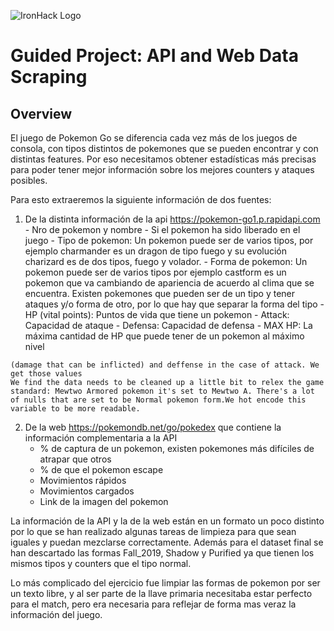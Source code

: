![IronHack Logo](https://s3-eu-west-1.amazonaws.com/ih-materials/uploads/upload_d5c5793015fec3be28a63c4fa3dd4d55.png)

# Guided Project: API and Web Data Scraping

## Overview

El juego de Pokemon Go se diferencia cada vez más de los juegos de consola, con tipos distintos de pokemones que se pueden encontrar y con distintas features. Por eso necesitamos obtener estadísticas más precisas para poder tener mejor información sobre los mejores counters y ataques posibles.

Para esto extraeremos la siguiente información de dos fuentes: 

1.   De la distinta información de la api https://pokemon-go1.p.rapidapi.com
    - Nro de pokemon y nombre
    - Si el pokemon ha sido liberado en el juego
    - Tipo de pokemon: Un pokemon puede ser de varios tipos, por ejemplo charmander es un dragon de tipo fuego y su evolución charizard es de dos tipos, fuego y volador.
    - Forma de pokemon: Un pokemon puede ser de varios tipos por ejemplo castform es un pokemon que va cambiando de apariencia de acuerdo al clima que se encuentra. Existen pokemones que pueden ser de un tipo y tener ataques y/o forma de otro, por lo que hay que separar la forma del tipo
    - HP (vital points): Puntos de vida que tiene un pokemon
    - Attack: Capacidad de ataque
    - Defensa: Capacidad de defensa
    - MAX HP: La máxima cantidad de HP que puede tener de un pokemon al máximo nivel
    
    (damage that can be inflicted) and deffense in the case of attack. We get those values
    We find the data needs to be cleaned up a little bit to relex the game standard: Mewtwo Armored pokemon it's set to Mewtwo A. There's a lot of nulls that are set to be Normal pokemon form.We hot encode this variable to be more readable.

2. De la web https://pokemondb.net/go/pokedex que contiene la información complementaria a la API
    - % de captura de un pokemon, existen pokemones más difíciles de atrapar que otros
    - % de que el pokemon escape
    - Movimientos rápidos
    - Movimientos cargados
    - Link de la imagen del pokemon
    
La información de la API y la de la web están en un formato un poco distinto por lo que se han realizado algunas tareas de limpieza para que sean iguales y puedan mezclarse correctamente. Además para el dataset final se han descartado las formas Fall_2019, Shadow y Purified ya que tienen los mismos tipos y counters que el tipo normal.

Lo más complicado del ejercicio fue limpiar las formas de pokemon por ser un texto libre, y al ser parte de la llave primaria necesitaba estar perfecto para el match, pero era necesaria para reflejar de forma mas veraz la información del juego.
